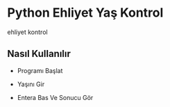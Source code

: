 # Python Ehliyet Yaş Kontrol
ehliyet kontrol
## Nasıl Kullanılır

- Programı Başlat

- Yaşını Gir

- Entera Bas Ve Sonucu Gör
